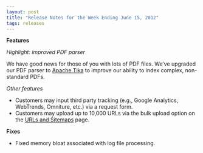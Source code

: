 ```yaml
---
layout: post
title: "Release Notes for the Week Ending June 15, 2012"
tags: releases
---
```

<p><strong>Features</strong></p>
<p><em>Highlight: improved PDF parser</em></p>
<p>We have good news for those of you with lots of PDF files. We&#8217;ve upgraded our PDF parser to <a href="http://tika.apache.org/">Apache Tika</a> to improve our ability to index complex, non-standard PDFs. </p>
<p><em>Other features<br/></em></p>
<ul><li>Customers may input third party tracking (e.g., Google Analytics, WebTrends, Omniture, etc.) via a request form.</li>
<li>Customers may upload up to 10,000 URLs via the bulk upload option on the <a href="/blog/how-to-add-your-urls-to-our-index.html">URLs and Sitemaps</a> page.</li>
</ul><p><strong>Fixes</strong></p>
<ul><li>Fixed memory bloat associated with log file processing.</li>
</ul>
